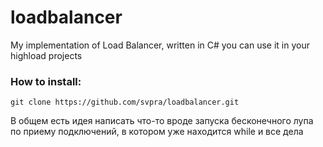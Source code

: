 # loadbalancer
My implementation of Load Balancer, written in C#
you can use it in your highload projects

### How to install:

```
git clone https://github.com/svpra/loadbalancer.git
```


В общем есть идея написать что-то вроде запуска бесконечного лупа по приему подключений, в котором уже находится while и все дела
